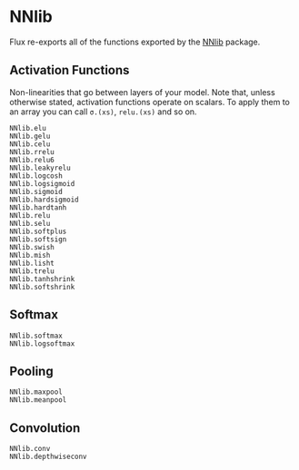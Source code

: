 # NNlib
Flux re-exports all of the functions exported by the [NNlib](https://github.com/FluxML/NNlib.jl) package.

## Activation Functions
Non-linearities that go between layers of your model. Note that, unless otherwise stated, activation functions operate on scalars. To apply them to an array you can call `σ.(xs)`, `relu.(xs)` and so on.

```@docs
NNlib.elu
NNlib.gelu
NNlib.celu
NNlib.rrelu
NNlib.relu6
NNlib.leakyrelu
NNlib.logcosh
NNlib.logsigmoid
NNlib.sigmoid
NNlib.hardsigmoid
NNlib.hardtanh
NNlib.relu
NNlib.selu
NNlib.softplus
NNlib.softsign
NNlib.swish
NNlib.mish
NNlib.lisht
NNlib.trelu
NNlib.tanhshrink
NNlib.softshrink
```

## Softmax
```@docs
NNlib.softmax
NNlib.logsoftmax
```

## Pooling
```@docs
NNlib.maxpool
NNlib.meanpool
```

## Convolution
```@docs
NNlib.conv
NNlib.depthwiseconv
```
